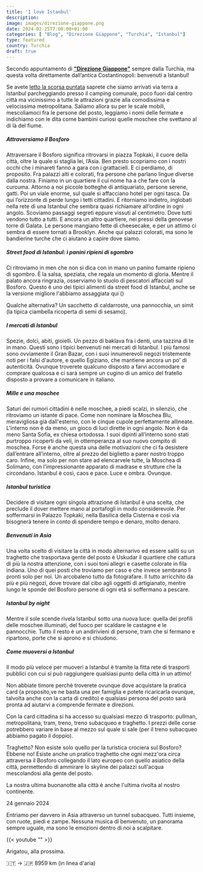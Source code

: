 ```yaml
---
title: 'I love Istanbul'
description: 
image: images/direzione-giappone.png
date: 2024-02-25T7:00:00+01:00
categories: [ "Blog", "Direzione Giappone", "Turchia", "Istanbul"]
type: featured   
country: Turchia
draft: true
---
```


Secondo appuntamento di **["Direzione Giappone"](/categories/direzione-giappone)** sempre dalla Turchia, ma questa volta direttamente dall’antica Costantinopoli: benvenuti a Istanbul! 

Se avete [letto la scorsa puntata](/blog/direzione-giappone-1-ultimi-giorni-in-europa) saprete che siamo arrivati via terra a Istanbul parcheggiando presso il camping comunale, poco fuori dal centro città ma vicinissimo a tutte le attrazioni grazie alla comodissima e velocissima metropolitana. 
Saliamo allora su per le scale mobili, mescoliamoci fra le persone del posto, leggiamo i nomi delle fermate e indichiamo con le dita come bambini curiosi quelle moschee che svettano al di là del fiume. 

##### Attraversiamo il Bosforo

Attraversare il Bosforo significa ritrovarsi in piazza Topkaki, il cuore della città, oltre la quale si staglia lei, l’Asia.
Ben presto scopriamo con i nostri occhi che i minareti fanno a gara con i grattacieli. E ci perdiamo, di proposito. Fra palazzi alti e colorati, fra persone che parlano lingue diverse dalla nostra. Finiamo in un quartiere il cui nome ha a che fare con la curcuma. Attorno a noi piccole botteghe di antiquariato, persone serene, gatti. Poi un viale enorme, sul quale si affacciano hotel per ogni tasca. Da qui l’orizzonte di perde lungo i tetti cittadini. 
E ritorniamo indietro, inglobati nella rete di una Istanbul che sembra quasi richiamare all’ordine in ogni angolo. Scoviamo passaggi segreti eppure vissuti al centimetro. Dove tutti vendono tutto a tutti. E ancora un altro quartiere, nei pressi della genovese torre di Galata. Le persone mangiano fette di cheesecake, e per un attimo ci sembra di essere tornati a Brooklyn. Anche qui palazzi colorati, ma sono le bandierine turche che ci aiutano a capire dove siamo. 

##### Street food di Istanbul: i panini ripieni di sgombro 

Ci ritroviamo in men che non si dica con in mano un panino fumante ripieno di sgombro. È la salsa, speziata, che regala un momento di gloria. Mentre il palato ancora ringrazia, osserviamo lo stuolo di pescatori affacciati sul Bosforo. 
Questo è uno dei tipici alimenti da street food di Istanbul, anche se la versione migliore l'abbiamo assaggiata qui ()

Qualche alternativa? Un sacchetto di caldarroste, una pannocchia, un simit (la tipica ciambella ricoperta di semi di sesamo).

##### I mercati di Istanbul

Spezie, dolci, abiti, gioielli. Un pezzo di baklava fra i denti, una tazzina di te in mano. Questi sono i tipici benvenuti nei mercati di Istanbul. I più famosi sono ovviamente il Gran Bazar, con i suoi innumerevoli negozi tristemente noti per i falsi d'autore, e quello Egiziano, che mantiene ancora un po' di autenticità. Ovunque troverete qualcuno disposto a farvi accomodare e comprare qualcosa e ci sarà sempre un cugino di un amico del fratello disposto a provare a comunicare in italiano. 

##### Mille e una moschee

Saturi dei rumori cittadini è nelle moschee, a piedi scalzi, in silenzio, che ritroviamo un istante di pace. 
Come non nominare la Moschea Blu, meravigliosa già dall'esterno, con le cinque cupole perfettamente allineate. L'interno non è da meno, un gioco di luci dirette in ogni angolo. 
Non è da meno Santa Sofia, ex chiesa ortodossa. I suoi dipinti all’interno sono stati purtroppo ricoperti da veli, in ottemperanza al suo nuovo compito di moschea. 
Forse è anche questa una delle motivazioni che ci fa desistere dall’entrare all’interno, oltre al prezzo del biglietto a parer nostro troppo caro. 
Infine, ma solo per non stare ad elencarvele tutte, la Moschea di Solimano, con l'impressionante apparato di madrase e strutture che la circondano. 
Istanbul è così, caos e pace. Luce e ombra. Ovunque.

##### Istanbul turistica 

Decidere di visitare ogni singola attrazione di Istanbul è una scelta, che preclude il dover mettere mano al portafogli in modo considerevole. Per soffermarsi in Palazzo Topkaki, nella Basilica della Cisterna e così via bisognerà tenere in conto di spendere tempo e denaro, molto denaro. 

##### Benvenuti in Asia 

Una volta scelto di visitare la città in modo alternarivo ed essere saliti su un traghetto che trasportava gente del posto è Uskudar il quartiere che cattura di più la nostra attenzione, con i suoi toni allegri e casette colorate in fila indiana. Uno di quei posti che troviamo per caso e che invece sembrano lì pronti solo per noi. Un arcobaleno tutto da fotografare.
Il tutto arricchito da più e più negozi, dove trovare dal cibo agli oggetti di artigianato, mentre lungo le sponde del Bosforo persone di ogni età si soffermano a pescare. 

##### Istanbul by night

Mentre il sole scende rivela Istanbul sotto una nuova luce: quella dei profili delle moschee illuminati, del fuoco per scaldare le castagne e le pannocchie. Tutto il resto è un andirivieni di persone, tram che si fermano e ripartono, porte che si aprono e si chiudono. 


##### Come muoversi a Istanbul

Il modo più veloce per muoveri a Istanbul è tramite la fitta rete di trasporti pubblici con cui si può raggiungere qualsiasi punto della città in un attimo!

Non abbiate timore perchè troverete ovunque dove acquistare la pratica card (a proposito,ve ne basta una per famiglia e potete ricaricarla ovunque, talvolta anche con la carta di credito) e qualsiasi persona del posto sarà pronta ad aiutarvi a comprende fermate e direzioni.

Con la card cittadina si ha accesso su qualsiasi mezzo di trasporto: pullman, metropolitana, tram, treno, treno subacqueo e traghetto. I prezzi delle corse potrebbero variare in base al mezzo sul quale si sale (per il treno subacqueo abbiamo pagato il doppio).

Traghetto? Non esiste solo quello per la turistica crociera sul Bosforo? 
Ebbene no! Esiste anche un pratico traghetto che ogni mezz'ora circa attraversa il Bosforo collegando il lato europeo con quello asiatico della città, permettendo di ammirare lo skyline dei palazzi sull'acqua mescolandosi alla gente del posto. 


La nostra ultima buonanotte alla città è anche l'ultima rivolta al nostro continente. 

24 gennaio 2024

Entriamo per davvero in Asia attraverso un tunnel subacqueo. Tutti insieme, con ruote, piedi e zampe. 
Nessuna musica di benvenuto, un panorama sempre uguale, ma sono le emozioni dentro di noi a scalpitare. 

{{< youtube "" >}}

Arigatou, alla prossima.

🇮🇹 → 🇯🇵 8959 km (in linea d'aria)